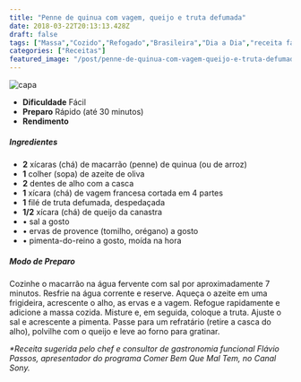 ```yaml
---
title: "Penne de quinua com vagem, queijo e truta defumada"
date: 2018-03-22T20:13:13.428Z
draft: false
tags: ["Massa","Cozido","Refogado","Brasileira","Dia a Dia","receita fácil","receita simples e saudável","Receitas rápidas"]
categories: ["Receitas"]
featured_image: "/post/penne-de-quinua-com-vagem-queijo-e-truta-defumada.3658df1c.jpg"
---
```


![capa](/post/penne-de-quinua-com-vagem-queijo-e-truta-defumada.3658df1c.jpg)

*   **Dificuldade** Fácil
*   **Preparo** Rápido (até 30 minutos)
*   **Rendimento**

##### Ingredientes

*   **2** xícaras (chá) de macarrão (penne) de quinua (ou de arroz)
*   **1** colher (sopa) de azeite de oliva
*   **2** dentes de alho com a casca
*   **1** xícara (chá) de vagem francesa cortada em 4 partes
*   **1** filé de truta defumada, despedaçada
*   **1/2** xícara (chá) de queijo da canastra
*   • sal a gosto
*   • ervas de provence (tomilho, orégano) a gosto
*   • pimenta-do-reino a gosto, moída na hora

##### Modo de Preparo

Cozinhe o macarrão na água fervente com sal por aproximadamente 7 minutos. Resfrie na água corrente e reserve. Aqueça o azeite em uma frigideira, acrescente o alho, as ervas e a vagem. Refogue rapidamente e adicione a massa cozida. Misture e, em seguida, coloque a truta. Ajuste o sal e acrescente a pimenta. Passe para um refratário (retire a casca do alho), polvilhe com o queijo e leve ao forno para gratinar.

_*Receita sugerida pelo chef e consultor de gastronomia funcional Flávio Passos, apresentador do programa Comer Bem Que Mal Tem, no Canal Sony._
